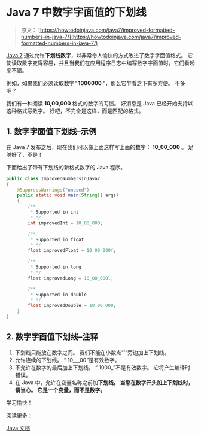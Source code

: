 # Java 7 中数字字面值的下划线

> 原文： [https://howtodoinjava.com/java7/improved-formatted-numbers-in-java-7/](https://howtodoinjava.com/java7/improved-formatted-numbers-in-java-7/)

[Java 7](https://howtodoinjava.com/java7/java-7-changes-features-and-enhancements/) 通过允许**下划线数字**，以非常令人愉快的方式改进了数字字面值格式。 它使读取数字变得容易，并且当我们在应用程序日志中编写数字字面值时，它们看起来不错。

例如，如果我们必须读取数字“ **1000000** ”，那么它乍看之下有多方便。 不多吧？

我们有一种阅读 **10,00,000** 格式的数字的习惯。 好消息是 Java 已经开始支持以这种格式写数字。 好吧，不完全是这样，而是匹配的格式。

## 1\. 数字字面值下划线–示例

在 Java 7 发布之后，现在我们可以像上面这样写上面的数字： **10_00_000** 。 足够好了，不是！

下面给出了带有下划线的新格式数字的 Java 程序。

```java
public class ImprovedNumbersInJava7
{
	@SuppressWarnings("unused")
	public static void main(String[] args)
	{
		/**
		 * Supported in int
		 * */
		int improvedInt = 10_00_000;

		/**
		 * Supported in float
		 * */
		float improvedFloat = 10_00_000f;

		/**
		 * Supported in long
		 * */
		float improvedLong = 10_00_000l;

		/**
		 * Supported in double
		 * */
		float improvedDouble = 10_00_000;
	}
}

```

## 2\. 数字字面值下划线–注释

1.  下划线只能放在数字之间。 我们不能在小数点“'”旁边加上下划线。
2.  允许连续的下划线。 “ 10___00”是有效数字。
3.  不允许在数字的最后加上下划线。 “ 1000_”不是有效数字。 它将产生编译时错误。
4.  在 Java 中，允许在变量名称之前加**下划线。 当您在数字开头加上下划线时，请当心。 它是一个变量，而不是数字。**

学习愉快！

阅读更多：

[Java 文档](https://docs.oracle.com/javase/7/docs/technotes/guides/language/underscores-literals.html)